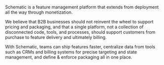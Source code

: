 Schematic is a feature management platform that extends from deployment all the way through monetization.

We believe that B2B businesses should not reinvent the wheel to support pricing and packaging, and that a single platform, not a collection of disconnected code, tools, and processes, should support customers from purchase to feature delivery and ultimately billing.

With Schematic, teams can ship features faster, centralize data from tools such as CRMs and billing systems for precise targeting and state management, and define & enforce packaging all in one place.
